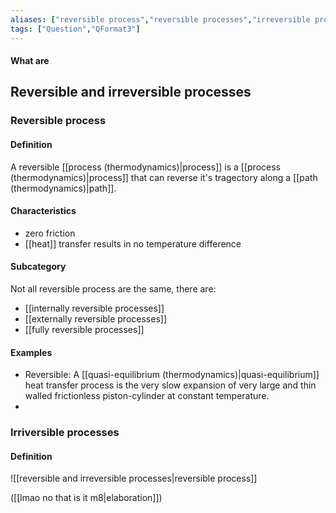 ```yaml
---
aliases: ["reversible process","reversible processes","irreversible processes","irreversible process"]
tags: ["Question","QFormat3"]
---
```


#### What are
## Reversible and irreversible processes
### Reversible process
#### Definition
A reversible [[process (thermodynamics)|process]] is a [[process (thermodynamics)|process]] that can reverse it's tragectory along a [[path (thermodynamics)|path]].

#### Characteristics
- zero friction
- [[heat]] transfer results in no temperature difference

#### Subcategory
Not all reversible process are the same, there are:
- [[internally reversible processes]]
- [[externally reversible processes]]
- [[fully reversible processes]]

#### Examples
- Reversible: A [[quasi-equilibrium (thermodynamics)|quasi-equilibrium]] heat transfer process is the very slow expansion of very large and thin walled frictionless piston-cylinder at constant temperature.
- 

### Irriversible processes
#### Definition
\![[reversible and irreversible processes|reversible process]]

([[lmao no that is it m8|elaboration]])